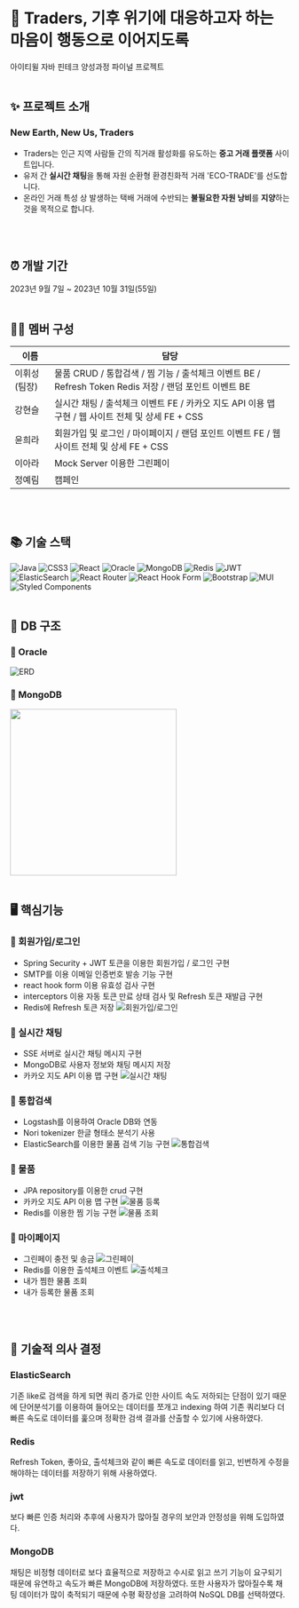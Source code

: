 # 🍃 Traders, 기후 위기에 대응하고자 하는 마음이 행동으로 이어지도록
아이티윌 자바 핀테크 양성과정 파이널 프로젝트
<br/>
<br/>

## ✨ 프로젝트 소개
### New Earth, New Us, Traders
- Traders는 인근 지역 사람들 간의 직거래 활성화를 유도하는 **중고 거래 플랫폼** 사이트입니다.
- 유저 간 **실시간 채팅**을 통해 자원 순환형 환경친화적 거래 'ECO-TRADE'를 선도합니다.
- 온라인 거래 특성 상 발생하는 택배 거래에 수반되는 **불필요한 자원 낭비**를 **지양**하는 것을 목적으로 합니다.
<br/>
<br/>

## ⏰ 개발 기간
2023년 9월 7일 ~ 2023년 10월 31일(55일)
<br/>
<br/>

## 👩‍💻 멤버 구성
| 이름            | 담당                       |
| -------------- | -------------------------- | 
| 이휘성(팀장)| 물품 CRUD / 통합검색 / 찜 기능 / 출석체크 이벤트 BE / Refresh Token Redis 저장 / 랜덤 포인트 이벤트 BE|
| 강현슬| 실시간 채팅 / 출석체크 이벤트 FE / 카카오 지도 API 이용 맵 구현 / 웹 사이트 전체 및 상세 FE + CSS|
| 윤희라| 회원가입 및 로그인 / 마이페이지 / 랜덤 포인트 이벤트 FE / 웹 사이트 전체 및 상세 FE + CSS|
| 이아라| Mock Server 이용한 그린페이|
| 정예림| 캠페인|

<br/>
<br/>

## 📚 기술 스택
![Java](https://img.shields.io/badge/java-%23ED8B00.svg?style=for-the-badge&logo=openjdk&logoColor=white)
![CSS3](https://img.shields.io/badge/css3-%231572B6.svg?style=for-the-badge&logo=css3&logoColor=white)
![React](https://img.shields.io/badge/react-%2320232a.svg?style=for-the-badge&logo=react&logoColor=%2361DAFB)
![Oracle](https://img.shields.io/badge/Oracle-F80000?style=for-the-badge&logo=oracle&logoColor=white)
![MongoDB](https://img.shields.io/badge/MongoDB-%234ea94b.svg?style=for-the-badge&logo=mongodb&logoColor=white)
![Redis](https://img.shields.io/badge/redis-%23DD0031.svg?style=for-the-badge&logo=redis&logoColor=white)
![JWT](https://img.shields.io/badge/JWT-black?style=for-the-badge&logo=JSON%20web%20tokens)
![ElasticSearch](https://img.shields.io/badge/-ElasticSearch-005571?style=for-the-badge&logo=elasticsearch)
![React Router](https://img.shields.io/badge/React_Router-CA4245?style=for-the-badge&logo=react-router&logoColor=white)
![React Hook Form](https://img.shields.io/badge/React%20Hook%20Form-%23EC5990.svg?style=for-the-badge&logo=reacthookform&logoColor=white)
![Bootstrap](https://img.shields.io/badge/bootstrap-%238511FA.svg?style=for-the-badge&logo=bootstrap&logoColor=white)
![MUI](https://img.shields.io/badge/MUI-%230081CB.svg?style=for-the-badge&logo=mui&logoColor=white)
![Styled Components](https://img.shields.io/badge/styled--components-DB7093?style=for-the-badge&logo=styled-components&logoColor=white)
<br/>
<br/>

## 📑 DB 구조
### 📃 Oracle
![ERD](./images/erd_f.png)
### 📃 MongoDB
<img src="./images/schema.png" width="300" />
<br/>
<br/>

## 🖥️ 핵심기능
### 📌 회원가입/로그인
- Spring Security + JWT 토큰을 이용한 회원가입 / 로그인 구현
- SMTP를 이용 이메일 인증번호 발송 기능 구현
- react hook form 이용 유효성 검사 구현
- interceptors 이용 자동 토큰 만료 상태 검사 및 Refresh 토큰 재발급 구현
- Redis에 Refresh 토큰 저장
  ![회원가입/로그인](./images/register.png)
### 📌 실시간 채팅
- SSE 서버로 실시간 채팅 메시지 구현
- MongoDB로 사용자 정보와 채팅 메시지 저장
- 카카오 지도 API 이용 맵 구현
![실시간 채팅](./images/chat.png)
### 📌 통합검색
- Logstash를 이용하여 Oracle DB와 연동
- Nori tokenizer 한글 형태소 분석기 사용
- ElasticSearch를 이용한 물품 검색 기능 구현
![통합검색](./images/search.png)
### 📌 물품
- JPA repository를 이용한 crud 구현
- 카카오 지도 API 이용 맵 구현
![물품 등록](./images/products.png)
- Redis를 이용한 찜 기능 구현
![물품 조회](./images/list.png)
### 📌 마이페이지
- 그린페이 충전 및 송금
![그린페이](./images/pay.png)
- Redis를 이용한 출석체크 이벤트
![출석체크](./images/attendance.png)
- 내가 찜한 물품 조회
- 내가 등록한 물품 조회
<br/>
<br/>

## 👀 기술적 의사 결정
### ElasticSearch
기존 like로 검색을 하게 되면 쿼리 증가로 인한 사이트 속도 저하되는 단점이 있기 때문에 단어분석기를 이용하여 들어오는 데이터를 쪼개고 indexing 하여 기존 쿼리보다 더 빠른 속도로 데이터를 훑으며 정확한 검색 결과를 산출할 수 있기에 사용하였다.
### Redis
Refresh Token, 좋아요, 출석체크와 같이 빠른 속도로 데이터를 읽고, 빈번하게 수정을 해야하는 데이터를 저장하기 위해 사용하였다.
### jwt
보다 빠른 인증 처리와 추후에 사용자가 많아질 경우의 보안과 안정성을 위해 도입하였다.
### MongoDB
채팅은 비정형 데이터로 보다 효율적으로 저장하고 수시로 읽고 쓰기 기능이 요구되기 때문에 유연하고 속도가 빠른 MongoDB에 저장하였다. 또한 사용자가 많아질수록 채팅 데이터가 많이 축적되기 때문에 수평 확장성을 고려하여 NoSQL DB를 선택하였다.
<br/>
<br/>





